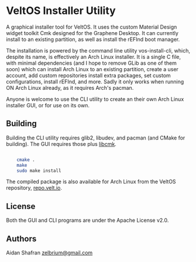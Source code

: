 VeltOS Installer Utility
===================

A graphical installer tool for VeltOS. It uses the custom Material
Design widget toolkit Cmk designed for the Graphene Desktop. It can
currently install to an existing partition, as well as install the
rEFInd boot manager.

The installation is powered by the command line utility
vos-install-cli, which, despite its name, is effectively an Arch
Linux installer. It is a single C file, with minimal dependencies
(and I hope to remove GLib as one of them soon) which can install
Arch Linux to an existing partition, create a user account, add
custom repositories install extra packages, set custom configurations,
install rEFInd, and more. Sadly it only works when running ON Arch
Linux already, as it requires Arch's pacman.

Anyone is welcome to use the CLI utility to create an their own
Arch Linux installer GUI, or for use on its own.

Building
--------

Building the CLI utility requires glib2, libudev, and pacman (and
CMake for building). The GUI requires those plus
[libcmk](https://github.com/VeltOS/cmk).

```bash

    cmake .
    make
    sudo make install
```

The compiled package is also available for Arch Linux from the
VeltOS repository, [repo.velt.io](http://repo.velt.io).

License
--------

Both the GUI and CLI programs are under the Apache License v2.0.

Authors
--------

Aidan Shafran <zelbrium@gmail.com>
